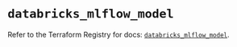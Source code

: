 # `databricks_mlflow_model`

Refer to the Terraform Registry for docs: [`databricks_mlflow_model`](https://registry.terraform.io/providers/databricks/databricks/1.46.0/docs/resources/mlflow_model).
